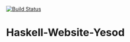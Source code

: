 [![Build Status](https://travis-ci.org/baw/Haskell-Website-Yesod.svg?branch=master)](https://travis-ci.org/baw/Haskell-Website-Yesod)

# Haskell-Website-Yesod
